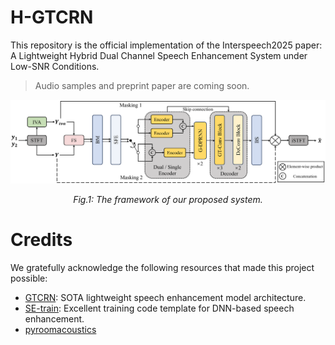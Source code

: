# H-GTCRN
This repository is the official implementation of the Interspeech2025 paper: A Lightweight Hybrid Dual Channel Speech Enhancement System under Low-SNR Conditions.
>Audio samples and preprint paper are coming soon.

![The framework of our proposed system.](./figures/model.png)
<center><em>Fig.1: The framework of our proposed system.</em></center>

# Credits
We gratefully acknowledge the following resources that made this project possible:
- [GTCRN](https://github.com/Xiaobin-Rong/gtcrn): SOTA lightweight speech enhancement model architecture.
- [SE-train](https://github.com/Xiaobin-Rong/SEtrain): Excellent training code template for DNN-based speech enhancement.
- [pyroomacoustics](https://github.com/LCAV/pyroomacoustics)
